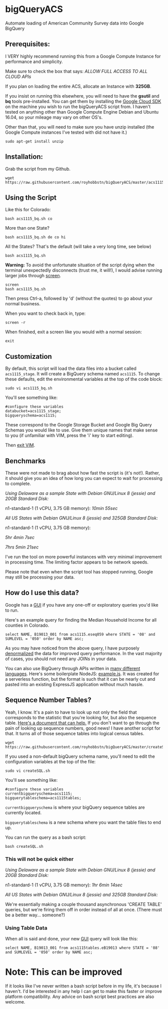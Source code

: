 # bigQueryACS
Automate loading of American Community Survey data into Google BigQuery


## Prerequisites:

I VERY highly recommend running this from a Google Compute Instance for performance and simplicity.

Make sure to check the box that says:
*ALLOW FULL ACCESS TO ALL CLOUD APIs*

If you plan on loading the entire ACS, allocate an Instance with **325GB**.  

If you insist on running this elsewhere, you will need to have the **gsutil** and **bq** tools pre-installed.  You can get them by installing the [Google Cloud SDK](https://cloud.google.com/sdk/downloads) on the machine you wish to run the bigQueryACS script from.
I haven't tested on anything other than Google Compute Engine Debian and Ubuntu 16.04, so your mileage may vary on other OS's.

Other than that, you will need to make sure you have unzip installed (the Google Compute instances I've tested with did not have it.)

```sudo apt-get install unzip```


## Installation:

Grab the script from my Github.

```
wget https://raw.githubusercontent.com/royhobbstn/bigQueryACS/master/acs1115_bq.sh
```


## Using the Script

Like this for Colorado:
```
bash acs1115_bq.sh co
```

More than one State?
```
bash acs1115_bq.sh de co hi
```

All the States?  That's the default (will take a very long time, see below)
```
bash acs1115_bq.sh
```

**Warning:** To avoid the unfortunate situation of the script dying when the terminal unexpectedly disconnects (trust me, it will!), I would advise running larger jobs through [screen](https://kb.iu.edu/d/acuy).
```
screen
bash acs1115_bq.sh
```

Then press Ctrl-a, followed by 'd' (without the quotes) to go about your normal business.

When you want to check back in, type:
```
screen -r
```

When finished, exit a screen like you would with a normal session:
```
exit
```



## Customization

By default, this script will load the data files into a bucket called ```acs1115_stage```.  It will create a BigQuery schema named ```acs1115```.
To change these defaults, edit the environmental variables at the top of the code block:

```sudo vi acs1115_bq.sh```

You'll see something like:

```
#configure these variables
databucket=acs1115_stage;
bigqueryschema=acs1115;
```

These correspond to the Google Storage Bucket and Google Big Query Schemas you would like to use.  Give them unique names that make sense to you (if unfamiliar with VIM, press the 'i' key to start editing).  

Then [exit VIM](https://stackoverflow.blog/2017/05/23/stack-overflow-helping-one-million-developers-exit-vim/).



## Benchmarks

These were not made to brag about how fast the script is (it's not!).  Rather, it should give you an idea of how long you can expect to wait for processing to complete.

*Using Delaware as a sample State with Debian GNU/Linux 8 (jessie) and 20GB Standard Disk:*

n1-standard-1 (1 vCPU, 3.75 GB memory): *10min 55sec*

*All US States with Debian GNU/Linux 8 (jessie) and 325GB Standard Disk:*

n1-standard-1 (1 vCPU, 3.75 GB memory):

*5hr 4min 7sec*

*7hrs 5min 21sec*

I've run the tool on more powerful instances with very minimal improvement in processing time.  The limiting factor appears to be network speeds.

Please note that even when the script tool has stopped running, Google may still be processing your data.

## How do I use this data?

Google has a [GUI](https://bigquery.cloud.google.com/queries/) if you have any one-off or exploratory queries you'd like to run.

Here's an example query for finding the Median Household Income for all counties in Colorado.

```
select NAME, B19013_001 from acs1115.eseq059 where STATE = '08' and SUMLEVEL = '050' order by NAME asc;
```

As you may have noticed from the above query, I have purposely [denormalized](https://cloud.google.com/bigquery/preparing-data-for-loading) the data for improved query performance.  In the vast majority of cases, you should not need any JOINs in your data.


You can also use BigQuery through APIs written in [many different languages](https://cloud.google.com/bigquery/create-simple-app-api).
Here's some boilerplate NodeJS: [example.js](example.js).  It was created for a serverless function, but the format is such that it can be nearly cut and pasted into an existing ExpressJS application without much hassle.


## Sequence Number Tables?

Yeah, I know.  It's a pain to have to look up not only the field that corresponds to the statistic that you're looking for, but also the sequence table.  [Here's a document that can help.](https://www2.census.gov/programs-surveys/acs/summary_file/2015/documentation/user_tools/ACS_5yr_Seq_Table_Number_Lookup.xls) 
If you don't want to go through the pain of looking up sequence numbers, good news!  I have another script for that.  It turns all of those sequence tables into logical census tables.

```
wget https://raw.githubusercontent.com/royhobbstn/bigQueryACS/master/createSQL.sh
```

If you used a non-default bigQuery schema name, you'll need to edit the configuration variables at the top of the file:

```sudo vi createSQL.sh```

You'll see something like:

```
#configure these variables
currentbigqueryschema=acs1115;
bigquerytableschema=acs1115tables;
```

```currentbigqueryschema``` is where your bigQuery sequence tables are currently located.

```bigquerytableschema``` is a new schema where you want the table files to end up.


You can run the query as a bash script:

```
bash createSQL.sh
```


### This will not be quick either


*Using Delaware as a sample State with Debian GNU/Linux 8 (jessie) and 20GB Standard Disk:*

n1-standard-1 (1 vCPU, 3.75 GB memory): *1hr 6min 14sec*

*All US States with Debian GNU/Linux 8 (jessie) and 325GB Standard Disk:*


We're essentially making a couple thousand asynchronous 'CREATE TABLE' queries, but we're firing them off in order instead of all at once.  (There must be a better way... someone?)


### Using Table Data

When all is said and done, your new [GUI](https://bigquery.cloud.google.com/queries/) query will look like this:


```
select NAME, B19013_001 from acs1115tables.eB19013 where STATE = '08' and SUMLEVEL = '050' order by NAME asc;
```



# Note: This can be improved             

If it looks like I've never written a bash script before in my life, it's because I haven't.
I'd be interested in any help I can get to make this faster or improve platform compatibility.  Any advice on bash script best practices are also welcome.
